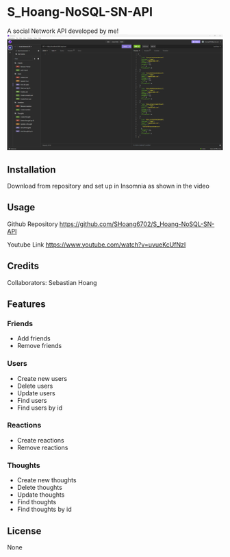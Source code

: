 # S_Hoang-NoSQL-SN-API
A social Network API developed by me!
![Insomnia](./public/assets/images/example.png)
## Installation
Download from repository and set up in Insomnia as shown in the video

## Usage

Github Repository
https://github.com/SHoang6702/S_Hoang-NoSQL-SN-API

Youtube Link
https://www.youtube.com/watch?v=uvueKcUfNzI

## Credits
Collaborators:
Sebastian Hoang

## Features

### Friends
- Add friends
- Remove friends
### Users
- Create new users
- Delete users
- Update users
- Find users
- Find users by id
### Reactions
- Create reactions
- Remove reactions
### Thoughts
- Create new thoughts
- Delete thoughts
- Update thoughts
- Find thoughts
- Find thoughts by id
## License
None
